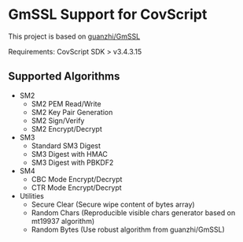 # GmSSL Support for CovScript

This project is based on [guanzhi/GmSSL](https://github.com/guanzhi/GmSSL)

Requirements: CovScript SDK > v3.4.3.15

## Supported Algorithms

 + SM2
   + SM2 PEM Read/Write
   + SM2 Key Pair Generation
   + SM2 Sign/Verify
   + SM2 Encrypt/Decrypt
 + SM3
   + Standard SM3 Digest
   + SM3 Digest with HMAC
   + SM3 Digest with PBKDF2
 + SM4
   + CBC Mode Encrypt/Decrypt
   + CTR Mode Encrypt/Decrypt
 + Utilities
   + Secure Clear (Secure wipe content of bytes array)
   + Random Chars (Reproducible visible chars generator based on mt19937 algorithm)
   + Random Bytes (Use robust algorithm from guanzhi/GmSSL)

